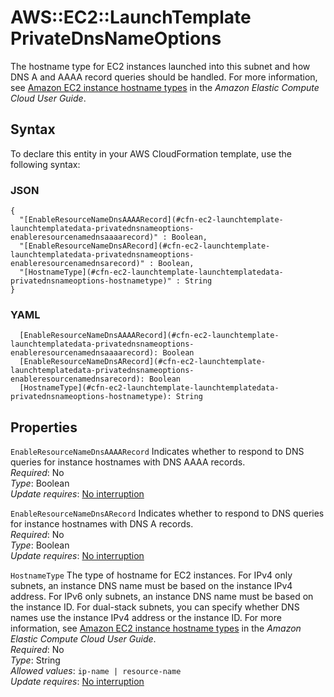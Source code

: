 # AWS::EC2::LaunchTemplate PrivateDnsNameOptions<a name="aws-properties-ec2-launchtemplate-launchtemplatedata-privatednsnameoptions"></a>

The hostname type for EC2 instances launched into this subnet and how DNS A and AAAA record queries should be handled\. For more information, see [Amazon EC2 instance hostname types](https://docs.aws.amazon.com/AWSEC2/latest/UserGuide/ec2-instance-naming.html) in the *Amazon Elastic Compute Cloud User Guide*\.

## Syntax<a name="aws-properties-ec2-launchtemplate-launchtemplatedata-privatednsnameoptions-syntax"></a>

To declare this entity in your AWS CloudFormation template, use the following syntax:

### JSON<a name="aws-properties-ec2-launchtemplate-launchtemplatedata-privatednsnameoptions-syntax.json"></a>

```
{
  "[EnableResourceNameDnsAAAARecord](#cfn-ec2-launchtemplate-launchtemplatedata-privatednsnameoptions-enableresourcenamednsaaaarecord)" : Boolean,
  "[EnableResourceNameDnsARecord](#cfn-ec2-launchtemplate-launchtemplatedata-privatednsnameoptions-enableresourcenamednsarecord)" : Boolean,
  "[HostnameType](#cfn-ec2-launchtemplate-launchtemplatedata-privatednsnameoptions-hostnametype)" : String
}
```

### YAML<a name="aws-properties-ec2-launchtemplate-launchtemplatedata-privatednsnameoptions-syntax.yaml"></a>

```
  [EnableResourceNameDnsAAAARecord](#cfn-ec2-launchtemplate-launchtemplatedata-privatednsnameoptions-enableresourcenamednsaaaarecord): Boolean
  [EnableResourceNameDnsARecord](#cfn-ec2-launchtemplate-launchtemplatedata-privatednsnameoptions-enableresourcenamednsarecord): Boolean
  [HostnameType](#cfn-ec2-launchtemplate-launchtemplatedata-privatednsnameoptions-hostnametype): String
```

## Properties<a name="aws-properties-ec2-launchtemplate-launchtemplatedata-privatednsnameoptions-properties"></a>

`EnableResourceNameDnsAAAARecord`  <a name="cfn-ec2-launchtemplate-launchtemplatedata-privatednsnameoptions-enableresourcenamednsaaaarecord"></a>
Indicates whether to respond to DNS queries for instance hostnames with DNS AAAA records\.  
*Required*: No  
*Type*: Boolean  
*Update requires*: [No interruption](https://docs.aws.amazon.com/AWSCloudFormation/latest/UserGuide/using-cfn-updating-stacks-update-behaviors.html#update-no-interrupt)

`EnableResourceNameDnsARecord`  <a name="cfn-ec2-launchtemplate-launchtemplatedata-privatednsnameoptions-enableresourcenamednsarecord"></a>
Indicates whether to respond to DNS queries for instance hostnames with DNS A records\.  
*Required*: No  
*Type*: Boolean  
*Update requires*: [No interruption](https://docs.aws.amazon.com/AWSCloudFormation/latest/UserGuide/using-cfn-updating-stacks-update-behaviors.html#update-no-interrupt)

`HostnameType`  <a name="cfn-ec2-launchtemplate-launchtemplatedata-privatednsnameoptions-hostnametype"></a>
The type of hostname for EC2 instances\. For IPv4 only subnets, an instance DNS name must be based on the instance IPv4 address\. For IPv6 only subnets, an instance DNS name must be based on the instance ID\. For dual\-stack subnets, you can specify whether DNS names use the instance IPv4 address or the instance ID\. For more information, see [Amazon EC2 instance hostname types](https://docs.aws.amazon.com/AWSEC2/latest/UserGuide/ec2-instance-naming.html) in the *Amazon Elastic Compute Cloud User Guide*\.  
*Required*: No  
*Type*: String  
*Allowed values*: `ip-name | resource-name`  
*Update requires*: [No interruption](https://docs.aws.amazon.com/AWSCloudFormation/latest/UserGuide/using-cfn-updating-stacks-update-behaviors.html#update-no-interrupt)